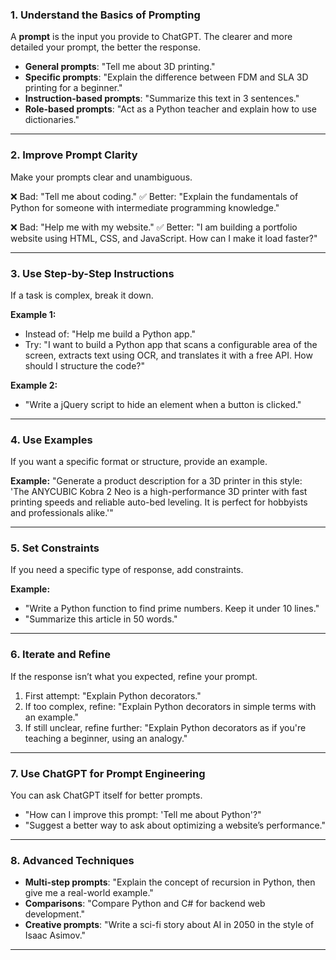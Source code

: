 ### 1. Understand the Basics of Prompting
A **prompt** is the input you provide to ChatGPT. The clearer and more detailed your prompt, the better the response.

- **General prompts**: "Tell me about 3D printing."
- **Specific prompts**: "Explain the difference between FDM and SLA 3D printing for a beginner."
- **Instruction-based prompts**: "Summarize this text in 3 sentences."
- **Role-based prompts**: "Act as a Python teacher and explain how to use dictionaries."

---

### 2. Improve Prompt Clarity
Make your prompts clear and unambiguous.

❌ Bad: "Tell me about coding."
✅ Better: "Explain the fundamentals of Python for someone with intermediate programming knowledge."

❌ Bad: "Help me with my website."
✅ Better: "I am building a portfolio website using HTML, CSS, and JavaScript. How can I make it load faster?"

---

### 3. Use Step-by-Step Instructions
If a task is complex, break it down.

**Example 1:**
- Instead of: "Help me build a Python app."
- Try: "I want to build a Python app that scans a configurable area of the screen, extracts text using OCR, and translates it with a free API. How should I structure the code?"

**Example 2:**
- "Write a jQuery script to hide an element when a button is clicked."

---

### 4. Use Examples
If you want a specific format or structure, provide an example.

**Example:**
"Generate a product description for a 3D printer in this style:  
'The ANYCUBIC Kobra 2 Neo is a high-performance 3D printer with fast printing speeds and reliable auto-bed leveling. It is perfect for hobbyists and professionals alike.'"

---

### 5. Set Constraints
If you need a specific type of response, add constraints.

**Example:**
- "Write a Python function to find prime numbers. Keep it under 10 lines."
- "Summarize this article in 50 words."

---

### 6. Iterate and Refine
If the response isn’t what you expected, refine your prompt.

1. First attempt: "Explain Python decorators."
2. If too complex, refine: "Explain Python decorators in simple terms with an example."
3. If still unclear, refine further: "Explain Python decorators as if you're teaching a beginner, using an analogy."

---

### 7. Use ChatGPT for Prompt Engineering
You can ask ChatGPT itself for better prompts.

- "How can I improve this prompt: 'Tell me about Python'?"
- "Suggest a better way to ask about optimizing a website’s performance."

---

### 8. Advanced Techniques
- **Multi-step prompts**: "Explain the concept of recursion in Python, then give me a real-world example."
- **Comparisons**: "Compare Python and C# for backend web development."
- **Creative prompts**: "Write a sci-fi story about AI in 2050 in the style of Isaac Asimov."

---